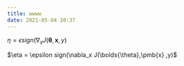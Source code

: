 ```yaml
---
title: wwww
date: 2021-05-04 20:37
---
```


$\eta = \epsilon sign(\nabla_x J(\pmb{\theta},\pmb{x} ,y)$

$\eta = \epsilon sign(\nabla_x J(\bolds{\theta},\pmb{x} ,y)$